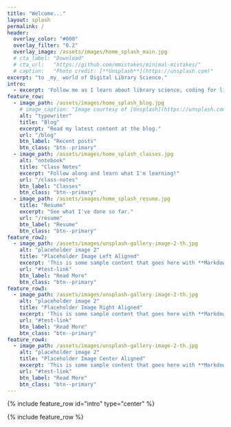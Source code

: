 ```yaml
---
title: "Welcome..."
layout: splash
permalink: /
header:
  overlay_color: "#000"
  overlay_filter: "0.2"
  overlay_image: /assets/images/home_splash_main.jpg
  # cta_label: "Download"
  # cta_url:   "https://github.com/mmistakes/minimal-mistakes/"
  # caption:   "Photo credit: [**Unsplash**](https://unsplash.com)"
excerpt: "to _my_ world of Digital Library Science."
intro:
  - excerpt: 'Follow me as I learn about library science, coding for libraries, data & digital asset management, and more. This blog hosts my class notes, random thoughts, and serves as an archive of my experiences as I complete my MSLIS at UIUC.'
feature_row:
  - image_path: /assets/images/home_splash_blog.jpg
    # image_caption: "Image courtesy of [Unsplash](https://unsplash.com/)"
    alt: "typewriter"
    title: "Blog"
    excerpt: "Read my latest content at the blog."
    url: "/blog"
    btn_label: "Recent posts"
    btn_class: "btn--primary"
  - image_path: /assets/images/home_splash_classes.jpg
    alt: "notebook"
    title: "Class Notes"
    excerpt: "Follow along and learn what I'm learning!"
    url: "/class-notes"
    btn_label: "Classes"
    btn_class: "btn--primary"
  - image_path: /assets/images/home_splash_resume.jpg
    title: "Resume"
    excerpt: "See what I've done so far."
    url: "/resume"
    btn_label: "Resume"
    btn_class: "btn--primary"
feature_row2:
  - image_path: /assets/images/unsplash-gallery-image-2-th.jpg
    alt: "placeholder image 2"
    title: "Placeholder Image Left Aligned"
    excerpt: 'This is some sample content that goes here with **Markdown** formatting. Left aligned with `type="left"`'
    url: "#test-link"
    btn_label: "Read More"
    btn_class: "btn--primary"
feature_row3:
  - image_path: /assets/images/unsplash-gallery-image-2-th.jpg
    alt: "placeholder image 2"
    title: "Placeholder Image Right Aligned"
    excerpt: 'This is some sample content that goes here with **Markdown** formatting. Right aligned with `type="right"`'
    url: "#test-link"
    btn_label: "Read More"
    btn_class: "btn--primary"
feature_row4:
  - image_path: /assets/images/unsplash-gallery-image-2-th.jpg
    alt: "placeholder image 2"
    title: "Placeholder Image Center Aligned"
    excerpt: 'This is some sample content that goes here with **Markdown** formatting. Centered with `type="center"`'
    url: "#test-link"
    btn_label: "Read More"
    btn_class: "btn--primary"
---
```


{% include feature_row id="intro" type="center" %}

{% include feature_row %}

<!--
{% include feature_row id="feature_row2" type="left" %}

{% include feature_row id="feature_row3" type="right" %}

{% include feature_row id="feature_row4" type="center" %}-->
